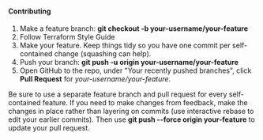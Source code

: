 
#### Contributing

1. Make a feature branch: __git checkout -b your-username/your-feature__
2. Follow Terraform Style Guide
3. Make your feature. Keep things tidy so you have one commit per self-contained change (squashing can help).
4. Push your branch: __git push -u origin your-username/your-feature__
5. Open GitHub to the repo,
   under "Your recently pushed branches", click __Pull Request__ for
   _your-username/your-feature_.

Be sure to use a separate feature branch and pull request for every
self-contained feature.  If you need to make changes from feedback, make
the changes in place rather than layering on commits (use interactive
rebase to edit your earlier commits).  Then use __git push --force
origin your-feature__ to update your pull request.